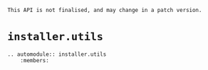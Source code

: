 ```{caution}
This API is not finalised, and may change in a patch version.
```

# `installer.utils`

```{eval-rst}
.. automodule:: installer.utils
    :members:
```
